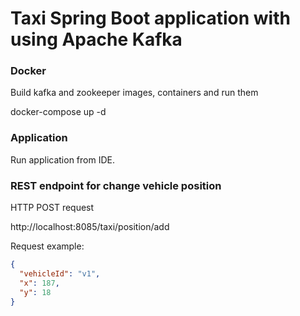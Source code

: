 # Taxi Spring Boot application with using Apache Kafka

### Docker

Build kafka and zookeeper images, containers and run them

docker-compose up -d

### Application

Run application from IDE.

### REST endpoint for change vehicle position

HTTP POST request

http://localhost:8085/taxi/position/add

Request example:

```json
{
  "vehicleId": "v1",
  "x": 187,
  "y": 18
}
```
